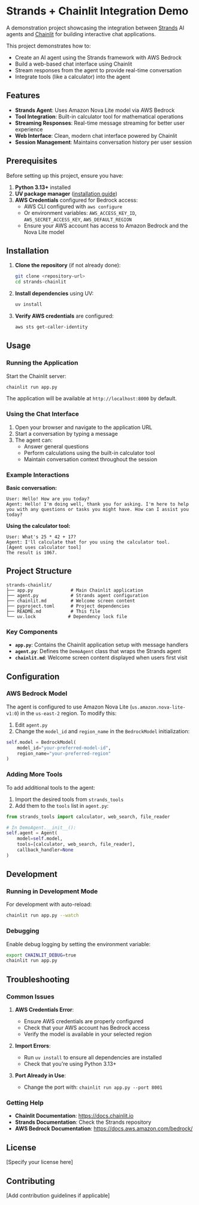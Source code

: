 # Strands + Chainlit Integration Demo

A demonstration project showcasing the integration between [Strands](https://github.com/pipecat-ai/strands) AI agents and [Chainlit](https://chainlit.io/) for building interactive chat applications.

This project demonstrates how to:
- Create an AI agent using the Strands framework with AWS Bedrock
- Build a web-based chat interface using Chainlit
- Stream responses from the agent to provide real-time conversation
- Integrate tools (like a calculator) into the agent

## Features

- **Strands Agent**: Uses Amazon Nova Lite model via AWS Bedrock
- **Tool Integration**: Built-in calculator tool for mathematical operations
- **Streaming Responses**: Real-time message streaming for better user experience
- **Web Interface**: Clean, modern chat interface powered by Chainlit
- **Session Management**: Maintains conversation history per user session

## Prerequisites

Before setting up this project, ensure you have:

1. **Python 3.13+** installed
2. **UV package manager** ([installation guide](https://docs.astral.sh/uv/getting-started/installation/))
3. **AWS Credentials** configured for Bedrock access:
   - AWS CLI configured with `aws configure`
   - Or environment variables: `AWS_ACCESS_KEY_ID`, `AWS_SECRET_ACCESS_KEY`, `AWS_DEFAULT_REGION`
   - Ensure your AWS account has access to Amazon Bedrock and the Nova Lite model

## Installation

1. **Clone the repository** (if not already done):
   ```bash
   git clone <repository-url>
   cd strands-chainlit
   ```

2. **Install dependencies** using UV:
   ```bash
   uv install
   ```

3. **Verify AWS credentials** are configured:
   ```bash
   aws sts get-caller-identity
   ```

## Usage

### Running the Application

Start the Chainlit server:

```bash
chainlit run app.py
```

The application will be available at `http://localhost:8000` by default.

### Using the Chat Interface

1. Open your browser and navigate to the application URL
2. Start a conversation by typing a message
3. The agent can:
   - Answer general questions
   - Perform calculations using the built-in calculator tool
   - Maintain conversation context throughout the session

### Example Interactions

**Basic conversation:**
```
User: Hello! How are you today?
Agent: Hello! I'm doing well, thank you for asking. I'm here to help you with any questions or tasks you might have. How can I assist you today?
```

**Using the calculator tool:**
```
User: What's 25 * 42 + 17?
Agent: I'll calculate that for you using the calculator tool.
[Agent uses calculator tool]
The result is 1067.
```

## Project Structure

```
strands-chainlit/
├── app.py              # Main Chainlit application
├── agent.py            # Strands agent configuration
├── chainlit.md         # Welcome screen content
├── pyproject.toml      # Project dependencies
├── README.md           # This file
└── uv.lock            # Dependency lock file
```

### Key Components

- **`app.py`**: Contains the Chainlit application setup with message handlers
- **`agent.py`**: Defines the `DemoAgent` class that wraps the Strands agent
- **`chainlit.md`**: Welcome screen content displayed when users first visit

## Configuration

### AWS Bedrock Model

The agent is configured to use Amazon Nova Lite (`us.amazon.nova-lite-v1:0`) in the `us-east-2` region. To modify this:

1. Edit `agent.py`
2. Change the `model_id` and `region_name` in the `BedrockModel` initialization:

```python
self.model = BedrockModel(
    model_id="your-preferred-model-id", 
    region_name="your-preferred-region"
)
```

### Adding More Tools

To add additional tools to the agent:

1. Import the desired tools from `strands_tools`
2. Add them to the `tools` list in `agent.py`:

```python
from strands_tools import calculator, web_search, file_reader

# In DemoAgent.__init__():
self.agent = Agent(
    model=self.model, 
    tools=[calculator, web_search, file_reader],
    callback_handler=None
)
```

## Development

### Running in Development Mode

For development with auto-reload:

```bash
chainlit run app.py --watch
```

### Debugging

Enable debug logging by setting the environment variable:

```bash
export CHAINLIT_DEBUG=true
chainlit run app.py
```

## Troubleshooting

### Common Issues

1. **AWS Credentials Error**:
   - Ensure AWS credentials are properly configured
   - Check that your AWS account has Bedrock access
   - Verify the model is available in your selected region

2. **Import Errors**:
   - Run `uv install` to ensure all dependencies are installed
   - Check that you're using Python 3.13+

3. **Port Already in Use**:
   - Change the port with: `chainlit run app.py --port 8001`

### Getting Help

- **Chainlit Documentation**: https://docs.chainlit.io
- **Strands Documentation**: Check the Strands repository
- **AWS Bedrock Documentation**: https://docs.aws.amazon.com/bedrock/

## License

[Specify your license here]

## Contributing

[Add contribution guidelines if applicable]
